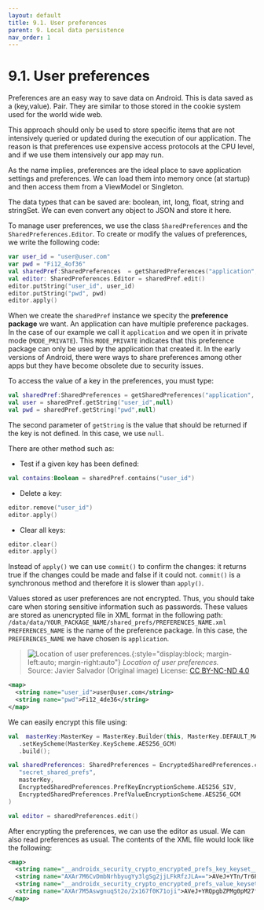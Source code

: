 ```yaml
---
layout: default
title: 9.1. User preferences
parent: 9. Local data persistence
nav_order: 1
---
```


# 9.1. User preferences 

Preferences are an easy way to save data on Android. This is data saved as a (key,value). Pair. They are similar to those stored in the cookie system used for the world wide web.

This approach should only be used to store specific items that are not intensively queried or updated during the execution of our application. The reason is that preferences use expensive access protocols at the CPU level, and if we use them intensively our app may run. 

As the name implies, preferences are the ideal place to save application settings and preferences. We can load them into memory once (at startup) and then access them from a ViewModel or Singleton. 

The data types that can be saved are: boolean, int, long, float, string and stringSet. We can even convert any object to JSON and store it here.

To manage user preferences, we use the class `SharedPreferences` and the `SharedPreferences.Editor`. To create or modify the values of preferences, we write the following code:

```kotlin
var user_id = "user@user.com"
var pwd = "Fi12_4of36"
val sharedPref:SharedPreferences  = getSharedPreferences("application", Context.MODE_PRIVATE)
val editor: SharedPreferences.Editor = sharedPref.edit()
editor.putString("user_id", user_id)
editor.putString("pwd", pwd)
editor.apply()
```

When we create the `sharedPref` instance we specity the **preference package** we want. An application can have multiple preference packages. In the case of our example we call it `application` and we open it in private mode (`MODE_PRIVATE`). This `MODE_PRIVATE` indicates that this preference package can only be used by the application that created it. In the early versions of Android, there were ways to share preferences among other apps but they have become obsolete due to security issues.

To access the value of a key in the preferences, you must type:

```kotlin
val sharedPref:SharedPreferences = getSharedPreferences("application", Context.MODE_PRIVATE)
val user = sharedPref.getString("user_id",null)
val pwd = sharedPref.getString("pwd",null)
```
The second parameter of `getString` is the value that should be returned if the key is not defined. In this case, we use `null`.

There are other method such as:

- Test if a given key has been defined:

```kotlin
val contains:Boolean = sharedPref.contains("user_id")
```

- Delete a key:

```kotlin
editor.remove("user_id")
editor.apply()
```

- Clear all keys:

```kotlin
editor.clear()
editor.apply()
```

Instead of `apply()` we can use `commit()` to confirm the changes: it returns true if the changes could be made and false if it could not. `commit()` is a synchronous method and therefore it is slower than `apply()`. 

Values stored as user preferences are not encrypted. Thus, you should take care when storing sensitive information such as passwords. These values are stored as unencrypted file in XML format in the following path:
`/data/data/YOUR_PACKAGE_NAME/shared_prefs/PREFERENCES_NAME.xml`
`PREFERENCES_NAME` is the name of the preference package. In this case, the `PREFERENCES_NAME` we have chosen is  `application`. 

> ![Location of user preferences.](/images/08/preferences.png){:style="display:block; margin-left:auto; margin-right:auto"}
> *Location of user preferences.*  
> Source: Javier Salvador (Original image) License: [CC BY-NC-ND 4.0](https://creativecommons.org/licenses/by-nc-nd/4.0/)

```xml
<map>
  <string name="user_id">user@user.com</string>
  <string name="pwd">Fi12_4de36</string>
</map>
```

We can easily encrypt this file using:

```kotlin
val  masterKey:MasterKey = MasterKey.Builder(this, MasterKey.DEFAULT_MASTER_KEY_ALIAS)
   .setKeyScheme(MasterKey.KeyScheme.AES256_GCM)
   .build();

val sharedPreferences: SharedPreferences = EncryptedSharedPreferences.create(this,
   "secret_shared_prefs",
   masterKey,
   EncryptedSharedPreferences.PrefKeyEncryptionScheme.AES256_SIV,
   EncryptedSharedPreferences.PrefValueEncryptionScheme.AES256_GCM
)

val editor = sharedPreferences.edit()
```

After encrypting the preferences, we can use the editor as usual. We can also read preferences as usual. The contents of the XML file would look like the following:

```xml
<map>
  <string name="__androidx_security_crypto_encrypted_prefs_key_keyset__">12a9018c4ee16c404ac688f449da5ec8fd947afec933725aa34d976084d7654cc4b383ad6ffe6aae9c59fce0617d3753784dd106b1f43739203a9c7f295207c30b542aafc913eccea82658300ec6b978221a8c0eb3f6de178fc439509a678483a0fbafba129d3fff8302db414b2ebb82d5191c83ab68917639516a0a26214d71c7dc2ff235d08fa09c47beb0f04a01d12336e62bab987cceeb2d2d32f7de4015573eb83bc3a39e850175f4861a4408ced9af8107123c0a30747970652e676f6f676c65617069732e636f6d2f676f6f676c652e63727970746f2e74696e6b2e4165735369764b6579100118ced9af81072001</string>
  <string name="AXAr7M6CvDmbNrhbyugYy3lgSg2jjLFkRfzJLA==">AVeJ+YTn/Tr6PKpURgZIpI7bUHp9Vh+kwJhW96b3Pw8henzyPctXuSfyYpy5vS+XQfJrO3kk</string>
  <string name="__androidx_security_crypto_encrypted_prefs_value_keyset__">1288011b9493199aadccefb1a25fa54c132c0f26cae42c3b20fb94a0091a45d29d4194e2d711b1f6b282031907ed3d63d4bb9338ae89d28db94870403d144f54fdee04bd5ad09fd6c7448b2dfa3e59d8e1942d99879f09ce3fe6a4adc952d249b98f326fb5cec7fd2b8f3ce957fdff973128308136621bbde64976032ff8ffa2a62a2baf767f8226e6a0381a440884f3a7bc05123c0a30747970652e676f6f676c65617069732e636f6d2f676f6f676c652e63727970746f2e74696e6b2e41657347636d4b657910011884f3a7bc052001</string>
  <string name="AXAr7M5AswgnuqSt2o/2x167f0K71oji">AVeJ+YRQpgbZPMg0pM27fRF6o9Pvopapcoo8+b42F+0C4FpzlgCzRiDBNcNphR8I4Xw6</string>
</map>

```




